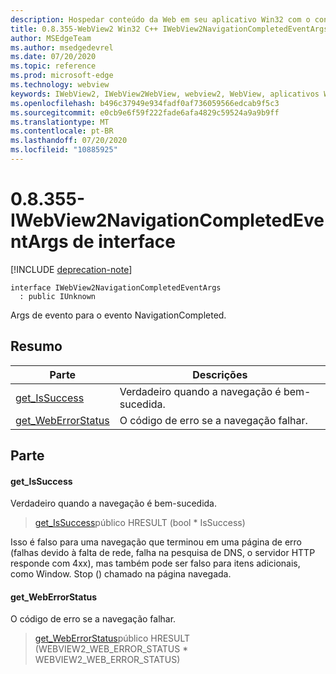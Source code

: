 ```yaml
---
description: Hospedar conteúdo da Web em seu aplicativo Win32 com o controle WebView2 do Microsoft Edge
title: 0.8.355-WebView2 Win32 C++ IWebView2NavigationCompletedEventArgs
author: MSEdgeTeam
ms.author: msedgedevrel
ms.date: 07/20/2020
ms.topic: reference
ms.prod: microsoft-edge
ms.technology: webview
keywords: IWebView2, IWebView2WebView, webview2, WebView, aplicativos Win32, Win32, Edge
ms.openlocfilehash: b496c37949e934fadf0af736059566edcab9f5c3
ms.sourcegitcommit: e0cb9e6f59f222fade6afa4829c59524a9a9b9ff
ms.translationtype: MT
ms.contentlocale: pt-BR
ms.lasthandoff: 07/20/2020
ms.locfileid: "10885925"
---
```

# 0.8.355-IWebView2NavigationCompletedEventArgs de interface 

[!INCLUDE [deprecation-note](../../includes/deprecation-note.md)]

```
interface IWebView2NavigationCompletedEventArgs
  : public IUnknown
```

Args de evento para o evento NavigationCompleted.

## Resumo

 Parte                        | Descrições
--------------------------------|---------------------------------------------
[get_IsSuccess](#get_issuccess) | Verdadeiro quando a navegação é bem-sucedida.
[get_WebErrorStatus](#get_weberrorstatus) | O código de erro se a navegação falhar.

## Parte

#### get_IsSuccess 

Verdadeiro quando a navegação é bem-sucedida.

> [get_IsSuccess](#get_issuccess)público HRESULT (bool * IsSuccess)

Isso é falso para uma navegação que terminou em uma página de erro (falhas devido à falta de rede, falha na pesquisa de DNS, o servidor HTTP responde com 4xx), mas também pode ser falso para itens adicionais, como Window. Stop () chamado na página navegada.

#### get_WebErrorStatus 

O código de erro se a navegação falhar.

> [get_WebErrorStatus](#get_weberrorstatus)público HRESULT (WEBVIEW2_WEB_ERROR_STATUS * WEBVIEW2_WEB_ERROR_STATUS)

